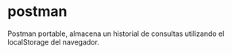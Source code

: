 # postman
Postman portable, almacena un historial de consultas utilizando el localStorage del navegador.
